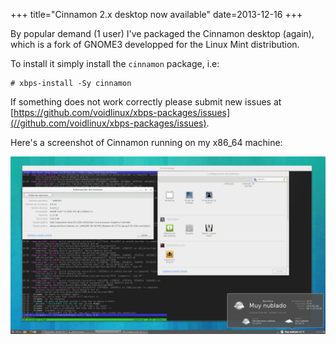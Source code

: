 +++
title="Cinnamon 2.x desktop now available"
date=2013-12-16
+++

By popular demand (1 user) I've packaged the Cinnamon desktop (again),
which is a fork of GNOME3 developped for the Linux Mint distribution.

To install it simply install the `cinnamon` package, i.e:

    # xbps-install -Sy cinnamon

If something does not work correctly please submit new issues at
[https://github.com/voidlinux/xbps-packages/issues](//github.com/voidlinux/xbps-packages/issues).

Here's a screenshot of Cinnamon running on my x86_64 machine:

[![Cinnamon xtraeme desktop](cinnamon-xtraeme.jpg "Cinnamon xtraeme desktop")](cinnamon-xtraeme.jpg)
